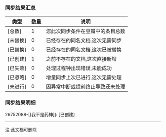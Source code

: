 
### 同步结果汇总
|类型|数量|说明| 
|-----|----|----------------------------------|
|[总数]|1|您此次同步条件在豆瓣中的条目总数|
|[未替换]|0|已经存在的同名文档,这次无需同步|
|[已替换]|0|已经存在的同名文档,这次已被替换|
|[已创建]|1|之前不存在的文档,这次直接新增|
|[已失败]|0|处理过程钟出现错误,未能成功|
|[已忽略]|0|增量同步上次已进行,这次无需处理|
|[未进行]|0|因异常中断或提前终止导致还未处理|


### 同步结果明细
26752088-[[我不是药神]]:  [已创建]


---
注:此文档可删除
